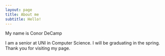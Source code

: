 ```yaml
---
layout: page
title: About me
subtitle: Hello!
---
```


My name is Conor DeCamp

I am a senior at UNI in Computer Science. I will be graduating in the spring. Thank you for visiting my page. 
